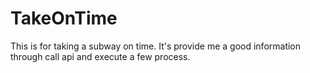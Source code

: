 # TakeOnTime
This is for taking a subway on time. It's provide me a good information through call api and execute a few process.
